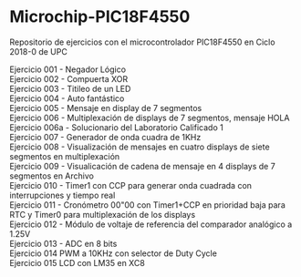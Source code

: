 ﻿# Microchip-PIC18F4550
Repositorio de ejercicios con el microcontrolador PIC18F4550 en Ciclo 2018-0 de UPC

Ejercicio 001 - Negador Lógico <br>
Ejercicio 002 - Compuerta XOR <br>
Ejercicio 003 - Titileo de un LED <br>
Ejercicio 004 - Auto fantástico <br>
Ejercicio 005 - Mensaje en display de 7 segmentos <br>
Ejercicio 006 - Multiplexación de displays de 7 segmentos, mensaje HOLA <br>
Ejercicio 006a - Solucionario del Laboratorio Calificado 1 <br>
Ejercicio 007 - Generador de onda cuadra de 1KHz <br>
Ejercicio 008 - Visualización de mensajes en cuatro displays de siete segmentos en multiplexación <br>
Ejercicio 009 - Visualicación de cadena de mensaje en 4 displays de 7 segmentos en Archivo <br>
Ejercicio 010 - Timer1 con CCP para generar onda cuadrada con interrupciones y tiempo real <br>
Ejercicio 011 - Cronómetro 00"00 con Timer1+CCP en prioridad baja para RTC y Timer0 para multiplexación de los displays <br>
Ejercicio 012 - Módulo de voltaje de referencia del comparador analógico a 1.25V <br>
Ejercicio 013 - ADC en 8 bits <br>
Ejercicio 014 PWM a 10KHz con selector de Duty Cycle <br>
Ejercicio 015 LCD con LM35 en XC8 <br>

